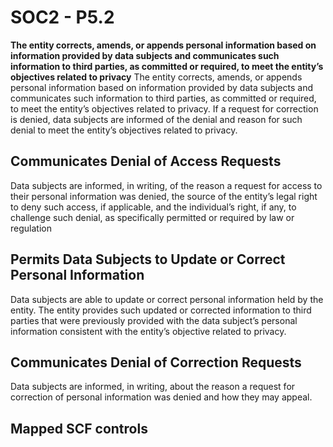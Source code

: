 # SOC2 - P5.2
**The entity corrects, amends, or appends personal information based on information provided by data subjects and communicates such information to third parties, as committed or required, to meet the entity’s objectives related to privacy**
The entity corrects, amends, or appends personal information based on information provided by data subjects and communicates such information to third parties, as committed or required, to meet the entity’s objectives related to privacy. If a request for correction is denied, data subjects are informed of the denial and reason for such denial to meet the entity’s objectives related to privacy.
## Communicates Denial of Access Requests
Data subjects are informed, in writing, of the reason a request for access to their personal information was denied, the source of the entity’s legal right to deny such access, if applicable, and the individual’s right, if any, to challenge such denial, as specifically permitted or required by law or regulation
## Permits Data Subjects to Update or Correct Personal Information
Data subjects are able to update or correct personal information held by the entity. The entity provides such updated or corrected information to third parties that were previously provided with the data subject’s personal information consistent with the entity’s objective related to privacy.
## Communicates Denial of Correction Requests
Data subjects are informed, in writing, about the reason a request for correction of personal information was denied and how they may appeal.
## Mapped SCF controls